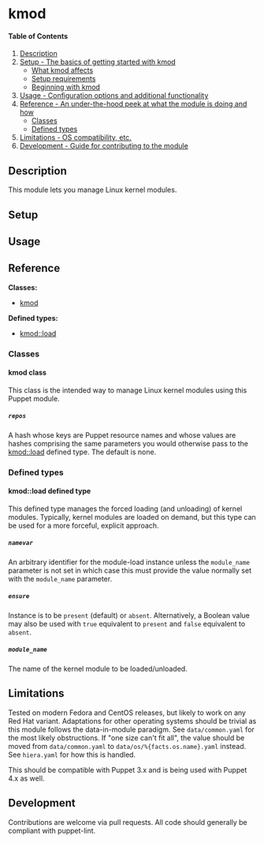 <!--
This file is part of the doubledog-kmod Puppet module.
Copyright 2017-2020 John Florian <jflorian@doubledog.org>
SPDX-License-Identifier: GPL-3.0-or-later
-->

# kmod

#### Table of Contents

1. [Description](#description)
1. [Setup - The basics of getting started with kmod](#setup)
    * [What kmod affects](#what-kmod-affects)
    * [Setup requirements](#setup-requirements)
    * [Beginning with kmod](#beginning-with-kmod)
1. [Usage - Configuration options and additional functionality](#usage)
1. [Reference - An under-the-hood peek at what the module is doing and how](#reference)
    * [Classes](#classes)
    * [Defined types](#defined-types)
1. [Limitations - OS compatibility, etc.](#limitations)
1. [Development - Guide for contributing to the module](#development)

## Description

This module lets you manage Linux kernel modules.

## Setup

## Usage

## Reference

**Classes:**

* [kmod](#kmod-class)

**Defined types:**

* [kmod::load](#kmodload-defined-type)


### Classes

#### kmod class

This class is the intended way to manage Linux kernel modules using this Puppet module.

##### `repos`
A hash whose keys are Puppet resource names and whose values are hashes comprising the same parameters you would otherwise pass to the [kmod::load](#kmodload-defined-type) defined type.  The default is none.


### Defined types

#### kmod::load defined type

This defined type manages the forced loading (and unloading) of kernel modules.  Typically, kernel modules are loaded on demand, but this type can be used for a more forceful, explicit approach.

##### `namevar`
An arbitrary identifier for the module-load instance unless the `module_name` parameter is not set in which case this must provide the value normally set with the `module_name` parameter.

##### `ensure`
Instance is to be `present` (default) or `absent`.  Alternatively, a Boolean value may also be used with `true` equivalent to `present` and `false` equivalent to `absent`.

##### `module_name`
The name of the kernel module to be loaded/unloaded.


## Limitations

Tested on modern Fedora and CentOS releases, but likely to work on any Red Hat variant.  Adaptations for other operating systems should be trivial as this module follows the data-in-module paradigm.  See `data/common.yaml` for the most likely obstructions.  If "one size can't fit all", the value should be moved from `data/common.yaml` to `data/os/%{facts.os.name}.yaml` instead.  See `hiera.yaml` for how this is handled.

This should be compatible with Puppet 3.x and is being used with Puppet 4.x as well.

## Development

Contributions are welcome via pull requests.  All code should generally be compliant with puppet-lint.
